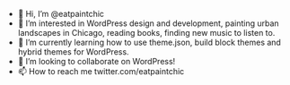 - 👋 Hi, I’m @eatpaintchic
- 👀 I’m interested in WordPress design and development, painting urban landscapes in Chicago, reading books, finding new music to listen to.
- 🌱 I’m currently learning how to use theme.json, build block themes and hybrid themes for WordPress. 
- 💞️ I’m looking to collaborate on WordPress!
- 📫 How to reach me twitter.com/eatpaintchic

<!---
eatpaintchic/eatpaintchic is a ✨ special ✨ repository because its `README.md` (this file) appears on your GitHub profile.
You can click the Preview link to take a look at your changes.
--->
